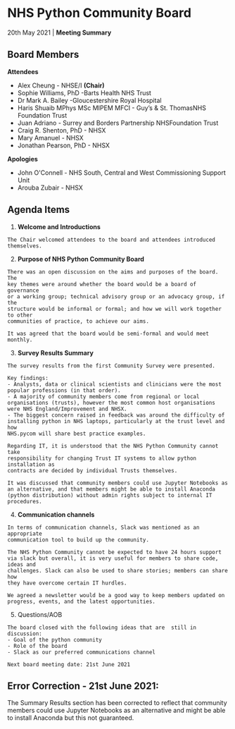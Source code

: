 # NHS Python Community Board

20th May 2021 | **Meeting Summary**

## Board Members

**Attendees**

- Alex Cheung - NHSE/I **(Chair)**
- Sophie Williams, PhD -Barts Health NHS Trust
- Dr Mark A. Bailey -Gloucestershire Royal Hospital
- Haris Shuaib MPhys MSc MIPEM MFCI - Guy’s & St. ThomasNHS Foundation Trust
- Juan Adriano - Surrey and Borders Partnership NHSFoundation Trust
- Craig R. Shenton, PhD - NHSX
- Mary Amanuel - NHSX
- Jonathan Pearson, PhD - NHSX

**Apologies**

- John O'Connell - NHS South, Central and West Commissioning Support Unit
- Arouba Zubair - NHSX

## Agenda Items

1. **Welcome and Introductions**

```
The Chair welcomed attendees to the board and attendees introduced
themselves.
```


2. **Purpose of NHS Python Community Board**

```
There was an open discussion on the aims and purposes of the board. The
key themes were around whether the board would be a board of governance
or a working group; technical advisory group or an advocacy group, if the
structure would be informal or formal; and how we will work together to other
communities of practice, to achieve our aims.
```

```
It was agreed that the board would be semi-formal and would meet monthly.
```

3. **Survey Results Summary**

```
The survey results from the first Community Survey were presented.
```

```
Key findings:
- Analysts, data or clinical scientists and clinicians were the most
popular professions (in that order).
- A majority of community members come from regional or local
organisations (trusts), however the most common host organisations
were NHS England/Improvement and NHSX.
- The biggest concern raised in feedback was around the difficulty of
installing python in NHS laptops, particularly at the trust level and how
NHS.pycom will share best practice examples.
```

```
Regarding IT, it is understood that the NHS Python Community cannot take
responsibility for changing Trust IT systems to allow python installation as
contracts are decided by individual Trusts themselves.
```

```
It was discussed that community members could use Jupyter Notebooks as 
an alternative, and that members might be able to install Anaconda
(python distribution) without admin rights subject to internal IT procedures.
```

4. **Communication channels**

```
In terms of communication channels, Slack was mentioned as an appropriate
communication tool to build up the community.
```

```
The NHS Python Community cannot be expected to have 24 hours support
via slack but overall, it is very useful for members to share code, ideas and
challenges. Slack can also be used to share stories; members can share how
they have overcome certain IT hurdles.
```

```
We agreed a newsletter would be a good way to keep members updated on
progress, events, and the latest opportunities.
```

5. Questions/AOB

```
The board closed with the following ideas that are  still in discussion:
- Goal of the python community
- Role of the board
- Slack as our preferred communications channel
```
```
Next board meeting date: 21st June 2021
```

## Error Correction - 21st June 2021: 
The Summary Results section has been corrected to reflect that 
community members could use Jupyter Notebooks as an alternative and 
might be able to install Anaconda but this not guaranteed.
```
```
